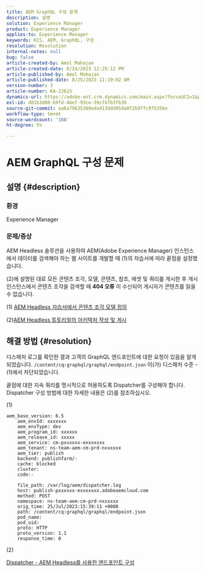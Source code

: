 ```yaml
---
title: AEM GraphQL 구성 문제
description: 설명
solution: Experience Manager
product: Experience Manager
applies-to: Experience Manager
keywords: KCS, AEM, GraphQL, 구성
resolution: Resolution
internal-notes: null
bug: false
article-created-by: Amol Mahajan
article-created-date: 8/24/2023 12:25:12 PM
article-published-by: Amol Mahajan
article-published-date: 8/25/2023 11:19:02 AM
version-number: 3
article-number: KA-22615
dynamics-url: https://adobe-ent.crm.dynamics.com/main.aspx?forceUCI=1&pagetype=entityrecord&etn=knowledgearticle&id=e81bc644-7942-ee11-bdf4-6045bd006ce9
exl-id: d01b3d00-69fd-46ef-93ce-39cfb7b3fb39
source-git-commit: aa6a79635380eda913ddd95da0f2b97fc975356e
workflow-type: tm+mt
source-wordcount: '168'
ht-degree: 5%

---
```


# AEM GraphQL 구성 문제

## 설명 {#description}


### <b>환경</b>

Experience Manager

### <b>문제/증상</b>

AEM Headless 솔루션을 사용하여 AEM(Adobe Experience Manager) 인스턴스에서 데이터를 검색해야 하는 웹 사이트를 개발할 때 (1)의 자습서에 따라 끝점을 설정했습니다.

(2)에 설명된 대로 모든 콘텐츠 조각, 모델, 콘텐츠, 참조, 에셋 및 쿼리를 게시한 후 게시 인스턴스에서 콘텐츠 조각을 검색할 때 <b>404 오류</b> 이 수신되어 게시자가 콘텐츠를 읽을 수 없습니다.



(1) [AEM Headless 자습서에서 콘텐츠 조각 모델 정의](https://experienceleague.adobe.com/docs/experience-manager-learn/getting-started-with-aem-headless/graphql/multi-step/content-fragment-models.html)

(2&#x200B;&#x200B;&#x200B;&#x200B;)[AEM Headless 튜토리얼의 아키텍처 작성 및 게시](https://experienceleague.adobe.com/docs/experience-manager-learn/getting-started-with-aem-headless/graphql/video-series/author-publish-architecture.html)


## 해결 방법 {#resolution}


디스패처 로그를 확인한 결과 고객의 GraphQL 엔드포인트에 대한 요청이 있음을 알게 되었습니다. `/content/cq:graphql/graphql/endpoint.json` 이(가) 디스패처 수준 - (1)에서 차단되었습니다.

끝점에 대한 지속 쿼리를 명시적으로 허용하도록 Dispatcher를 구성해야 합니다.
Dispatcher 구성 방법에 대한 자세한 내용은 (2)를 참조하십시오.

(1)


```
aem_base_version: 6.5
    aem_envId: xxxxxxx
    aem_envType: dev
    aem_program_id: xxxxxx
    aem_release_id: xxxxx
    aem_service: cm-pxxxxxx-exxxxxxx
    aem_tenant: ns-team-aem-cm-prd-nxxxxxx
    aem_tier: publish
    backend: publishfarm/-
    cache: blocked
    cluster: 
    code:-

    file_path: /var/log/aem/dispatcher.log
    host: publish-pxxxxxx-exxxxxxx.adobeaemcloud.com
    method: POST
    namespace: ns-team-aem-cm-prd-nxxxxxx
    orig_time: 25/Jul/2023:15:39:11 +0000
    path: /content/cq:graphql/graphql/endpoint.json
    pod_name: 
    pod_uid: 
    proto: HTTP
    proto_version: 1.1
    response_time: 0
```


(2)

[Dispatcher - AEM Headless를 사용한 엔드포인트 구성](https://experienceleague.adobe.com/docs/experience-manager-cloud-service/content/headless/deployment/dispatcher.html?lang=en)
